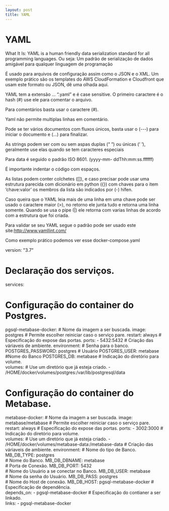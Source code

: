 ```yaml
---
layout: post
title: YAML
---
```

# YAML
What It Is: YAML is a human friendly data serialization standard for all programming languages. Ou seja: Um padrão de serialização de dados amigável para qualquer linguagem de programação

É usado para arquivos de configuração assim como o JSON e o XML. Um exemplo prático são os templates do AWS CloudFormation e Cloudfront que usam este formato ou JSON, dê uma olhada aqui.

YAML tem a extensão … “.yaml” e é case sensitive.
O primeiro caractere é o hash (#) use ele para comentar o arquivo.

Para comentários basta usar o caractere (#).

Yaml não permite multiplas linhas em comentário.

Pode se ter vários documentos com fluxos únicos, basta usar o (---) para iniciar o documento e (…) para finalizar.

As strings podem ser com ou sem aspas duplas (“ ”) ou únicas (‘ ’), geralmente use elas quando se tem caracteres especiais

Para data é seguido o padrão ISO 8601. (yyyy-mm- ddThh:mm:ss.ffffff)

É importante indentar o código com espaços.

As listas podem conter colchetes ([]), e caso precisar pode usar uma estrutura parecida com dicionário em python ({}) com chaves para o item ‘chave:valor’ os membros da lista são indicados por (-) hífen.

Caso queira que o YAML leia mais de uma linha em uma chave pode ser usado o caractere maior (>), no retorno ele junta tudo e retorna uma linha somente. Quando se usa o pipe (|) ele retorna com varias linhas de acordo com a estrutura que foi criada.

Para validar se seu YAML segue o padrão pode ser usado este site:http://www.yamllint.com/

Como exemplo prático podemos ver esse docker-compose.yaml

version: "3.7"
# Declaração dos serviços.
services:
  # Configuração do container do Postgres.
  pgsql-metabase-docker:
    # Nome da imagem a ser buscada.
    image: postgres
    # Permite escolher reiniciar caso o serviço pare.
    restart: always
    # Especificação do expose das portas.
    ports:
      - 5432:5432
    # Criação das váriaveis de ambiente.
    environment:
      # Senha para o banco.
      POSTGRES_PASSWORD: postgres
      # Usuário
      POSTGRES_USER: metabase
      #Nome do Banco
      POSTGRES_DB: metabase
    # Indicação do diretório para volume.  
    volumes:
      # Use um diretório que já esteja criado.
      - /HOME/docker/volumes/postgres:/var/lib/postgresql/data

 # Configuração do container do Metabase.
  metabase-docker:
    # Nome da imagem a ser buscada.
    image: metabase/metabase
    # Permite escolher reiniciar caso o serviço pare.
    restart: always
    # Especificação do expose das portas.
    ports:
      - 3002:3000
    # Indicação do diretório para volume.  
    volumes:
    # Use um diretório que já esteja criado.
      - /HOME/docker/volumes/metabase-data:/metabase-data
    # Criação das váriaveis de ambiente.
    environment:
      # Nome do tipo de Banco.
      MB_DB_TYPE: postgres   
      # Nome do Banco.
      MB_DB_DBNAME: metabase  
      # Porta de Conexão.
      MB_DB_PORT: 5432  
      #  Nome do Usuário a se conectar no Banco.
      MB_DB_USER: metabase  
      # Nome da senha do Usuário.
      MB_DB_PASS: postgres  
      # Nome do Host de conexão.
      MB_DB_HOST: pgsql-metabase-docker 
    # Especificação de dependência.  
    depends_on:
      - pgsql-metabase-docker
    # Especificação do contianer a ser linkado.  
    links:
      - pgsql-metabase-docker

